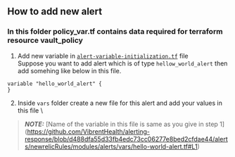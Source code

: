 ## How to add new alert
### In this folder policy_var.tf contains data required for terraform resource vault_policy
1. Add new variable in [```alert-variable-initialization.tf```](https://github.com/VibrentHealth/alerting-response/blob/d488dfa55d33fb4edc73cc06277e8bed2cfdae44/alerts/newrelicRules/modules/alerts/alert-variable-initialization.tf) file \
Suppose you want to add alert which is of type ```hellow_world_alert``` then add somehing like below in this file.

```
variable "hello_world_alert" {
}
```
2. Inside ```vars``` folder create a new file for this alert and add your values in this file \
> **_NOTE:_**  [Name of the variable in this file is same as you give in step 1] (https://github.com/VibrentHealth/alerting-response/blob/d488dfa55d33fb4edc73cc06277e8bed2cfdae44/alerts/newrelicRules/modules/alerts/vars/hello-world-alert.tf#L1)
